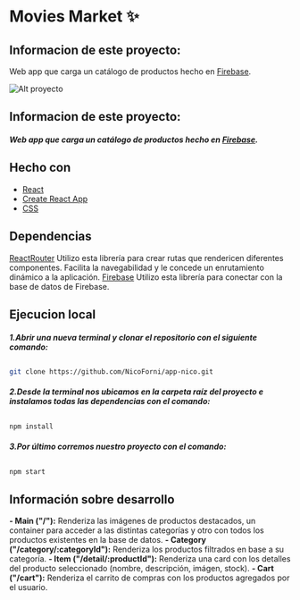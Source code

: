 # Movies Market ✨

## Informacion de este proyecto:

Web app que carga un catálogo de productos hecho en [Firebase](https://firebase.google.com/).

![Alt proyecto](2022-03-28-17-38-34_1.gif)

## Informacion de este proyecto:

#####  Web app que carga un catálogo de productos hecho en [Firebase](https://firebase.google.com/).

## 

## Hecho con

- [React](https://reactjs.org/)
- [Create React App](https://create-react-app.dev/)
- [CSS](https://developer.mozilla.org/es/docs/Web/CSS)

## 

## Dependencias

[ReactRouter](https://reactrouter.com/docs/en/v6) Utilizo esta librería para crear rutas que rendericen diferentes componentes. Facilita la navegabilidad y le concede un enrutamiento dinámico a la aplicación.
[Firebase](https://firebase.google.com/) Utilizo esta librería para conectar con la base de datos de Firebase.

## 

## Ejecucion local

#####  1.Abrir una nueva terminal y clonar el repositorio con el siguiente comando:

## 

```sh
git clone https://github.com/NicoForni/app-nico.git
```

#####  2.Desde la terminal nos ubicamos en la carpeta raíz del proyecto e instalamos todas las dependencias con el comando:

## 

```sh
npm install
```


#####  3.Por último corremos nuestro proyecto con el comando:

## 

```sh
npm start
```

## Información sobre desarrollo

**- Main ("/"):** Renderiza las imágenes de productos destacados, un container para acceder a las distintas categorías y otro con todos los productos existentes en la base de datos.
**- Category ("/category/:categoryId"):** Renderiza los productos filtrados en base a su categoría.
**- Item ("/detail/:productId"):** Renderiza una card con los detalles del producto seleccionado (nombre, descripción, imágen, stock).
**- Cart ("/cart"):** Renderiza el carrito de compras con los productos agregados por el usuario.